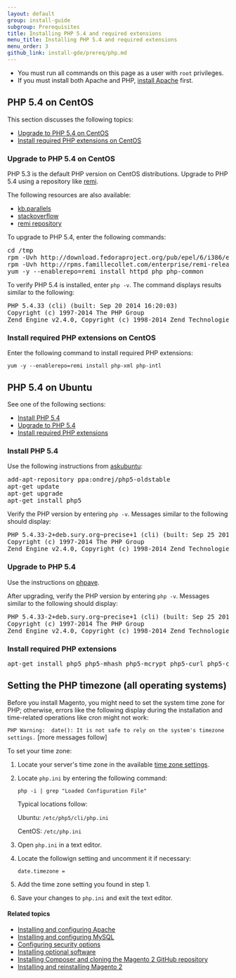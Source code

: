 ```yaml
---
layout: default
group: install-guide
subgroup: Prerequisites
title: Installing PHP 5.4 and required extensions
menu_title: Installing PHP 5.4 and required extensions
menu_order: 3
github_link: install-gde/prereq/php.md
---
```


<div class="bs-callout bs-callout-info" id="info">
<ul><li>You must run all commands on this page as a user with <code>root</code> privileges.</li>
  <li>If you must install both Apache and PHP, <a href="{{ site.gdeurl }}install-gde/prereq/apache.html">install Apache</a> first.</li></ul>
</div>

<h2 id="instgde-prereq-php-install-centos">PHP 5.4 on CentOS</h2>

This section discusses the following topics:

*	<a href="#instgde-prereq-php-install-centos-upgr">Upgrade to PHP 5.4 on CentOS</a>
*	<a href="#instgde-prereq-php-install-centos-ext">Install required PHP extensions on CentOS</a>

<h3 id="instgde-prereq-php-install-centos-upgr">Upgrade to PHP 5.4 on CentOS</h3>

PHP 5.3 is the default PHP version on CentOS distributions. Upgrade to PHP 5.4 using a repository like <a href="http://blog.famillecollet.com/pages/Config-en" target="_blank">remi</a>.

The following resources are also available:

*	<a href="http://kb.parallels.com/en/115875" target="_blank">kb.parallels</a>
*	<a href="http://stackoverflow.com/questions/21502656/upgrading-php-on-centos-6-5-final" target="_blank">stackoverflow</a>
*	<a href="http://rpms.famillecollet.com/" target="_blank">remi repository</a>

To upgrade to PHP 5.4, enter the following commands:

<pre>cd /tmp
rpm -Uvh http://download.fedoraproject.org/pub/epel/6/i386/epel-release-6-8.noarch.rpm
rpm -Uvh http://rpms.famillecollet.com/enterprise/remi-release-6.rpm
yum -y --enablerepo=remi install httpd php php-common</pre>

To verify PHP 5.4 is installed, enter `php -v`. The command displays results similar to the following:

<pre>PHP 5.4.33 (cli) (built: Sep 20 2014 16:20:03)
Copyright (c) 1997-2014 The PHP Group
Zend Engine v2.4.0, Copyright (c) 1998-2014 Zend Technologies</pre>

<h3 id="instgde-prereq-php-install-centos-ext">Install required PHP extensions on CentOS</h3>

Enter the following command to install required PHP extensions:

`yum -y --enablerepo=remi install php-xml php-intl`

<h2 id="instgde-prereq-php-install-ubuntu">PHP 5.4 on Ubuntu</h2>

See one of the following sections:

*	<a href="#instgde-prereq-php-ubuntu-install">Install PHP 5.4</a>
*	<a href="#instgde-prereq-php-ubuntu-upgr">Upgrade to PHP 5.4</a>
*	<a href="#instgde-prereq-php-ubuntu-ext">Install required PHP extensions</a>

<h3 id="instgde-prereq-php-ubuntu-install">Install PHP 5.4</h3>

Use the following instructions from <a href="http://askubuntu.com/questions/109404/how-do-i-install-latest-php-in-supported-ubuntu-versions-like-5-4-x-in-ubuntu-1" target="_blank">askubuntu</a>:

<pre>add-apt-repository ppa:ondrej/php5-oldstable
apt-get update
apt-get upgrade
apt-get install php5</pre>

Verify the PHP version by entering `php -v`. Messages similar to the following should display:

<pre>PHP 5.4.33-2+deb.sury.org~precise+1 (cli) (built: Sep 25 2014 09:06:25)
Copyright (c) 1997-2014 The PHP Group
Zend Engine v2.4.0, Copyright (c) 1998-2014 Zend Technologies</pre>

<h3 id="instgde-prereq-php-ubuntu-upgr">Upgrade to PHP 5.4</h3>

Use the instructions on <a href="http://phpave.com/upgrade-php-5-3-php-5-5-ubuntu-12-04-lts/" target="_blank">phpave</a>.

After upgrading, verify the PHP version by entering `php -v`. Messages similar to the following should display:

<pre>PHP 5.4.33-2+deb.sury.org~precise+1 (cli) (built: Sep 25 2014 09:06:25)
Copyright (c) 1997-2014 The PHP Group
Zend Engine v2.4.0, Copyright (c) 1998-2014 Zend Technologies</pre>

<h3 id="instgde-prereq-php-ubuntu-ext">Install required PHP extensions</h3>

<pre>apt-get install php5 php5-mhash php5-mcrypt php5-curl php5-cli php5-mysql php5-gd php5-intl</pre>

<h2 id="instgde-prereq-timezone">Setting the PHP timezone (all operating systems)</h2>

Before you install Magento, you might need to set the system time zone for PHP; otherwise, errors like the following display during the installation and time-related operations like cron might not work:

`PHP Warning:  date(): It is not safe to rely on the system's timezone settings.` [more messages follow]

To set your time zone:

1.	Locate your server's time zone in the available <a href="http://php.net/manual/en/timezones.php" target="_blank">time zone settings</a>.
2.	Locate `php.ini` by entering the following command:

	`php -i | grep "Loaded Configuration File"`

	Typical locations follow:

	Ubuntu: `/etc/php5/cli/php.ini`

	CentOS: `/etc/php.ini`

3.	Open `php.ini` in a text editor.

4.	Locate the followign setting and uncomment it if necessary:

	`date.timezone =`

5.	Add the time zone setting you found in step 1.
6.	Save your changes to `php.ini` and exit the text editor.


#### Related topics

*	<a href="{{ site.gdeurl }}install-gde/prereq/apache.html">Installing and configuring Apache</a>
*	<a href="{{ site.gdeurl }}install-gde/prereq/mysql.html">Installing and configuring MySQL</a>
*	<a href="{{ site.gdeurl }}install-gde/prereq/security.html">Configuring security options</a>
*	<a href="{{ site.gdeurl }}install-gde/prereq/optional.html">Installing optional software</a>
*	<a href="{{ site.gdeurl }}install-gde/install/composer-clone.html">Installing Composer and cloning the Magento 2 GitHub repository</a>
*	<a href="{{ site.gdeurl }}install-gde/install/install.html">Installing and reinstalling Magento 2</a>